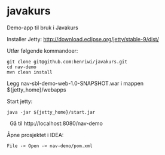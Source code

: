 javakurs
========

Demo-app til bruk i Javakurs

Installer Jetty: http://download.eclipse.org/jetty/stable-9/dist/

Utfør følgende kommandoer:


	git clone git@github.com:henriwi/javakurs.git
	cd nav-demo
	mvn clean install

Legg nav-sbl-demo-web-1.0-SNAPSHOT.war i mappen ${jetty_home}/webapps

Start jetty: 
	
	java -jar ${jetty_home}/start.jar
 
Gå til http://localhost:8080/nav-demo

Åpne prosjektet i IDEA:

	File -> Open -> nav-demo/pom.xml